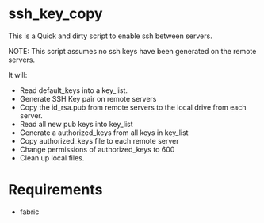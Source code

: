 # ssh_key_copy

This is a Quick and dirty script to enable ssh between servers.

NOTE: This script assumes no ssh keys have been generated on the remote servers.

It will:

- Read default_keys into a key_list.
- Generate SSH Key pair on remote servers
- Copy the id_rsa.pub from remote servers to the local drive from each server.
- Read all new pub keys into key_list
- Generate a authorized_keys from all keys in key_list
- Copy authorized_keys file to each remote server
- Change permissions of authorized_keys to 600
- Clean up local files.

# Requirements
- fabric
